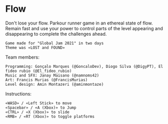 # Flow

Don't lose your flow. Parkour runner game in an ethereal state of flow. Remain fast and use your power to control parts of the level appearing and disappearing to complete the challenges ahead.

    Game made for "Global Jam 2021" in two days
    Theme was «LOST and FOUND»

Team members:

    Programming: Gonçalo Marques (@GoncaloDev), Diogo Silva (@DigyPT), El fideo rubio (@El_fideo_rubio)
    Music and SFX: Janay Maisano (@namnoms42)
    Art: Francis Murias (@FrancisMurias)
    Level design: Amin Montazeri (@aminmontaze)

Instructions:

    «WASD» / «Left Stick» to move
    «Spacebar» / «A (Xbox)» to Jump
    «CTRL» / «X (Xbox)» to slide
    «RMB» / «RT (Xbox)» to toggle platforms